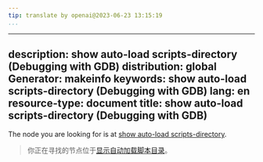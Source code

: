 ```yaml
---
tip: translate by openai@2023-06-23 13:15:19
...
```

---
description: show auto-load scripts-directory (Debugging with GDB)
distribution: global
Generator: makeinfo
keywords: show auto-load scripts-directory (Debugging with GDB)
lang: en
resource-type: document
title: show auto-load scripts-directory (Debugging with GDB)
---

The node you are looking for is at [show auto-load scripts-directory](objfile_002dgdbdotext-file.html#show-auto_002dload-scripts_002ddirectory).

> 你正在寻找的节点位于[显示自动加载脚本目录](objfile_002dgdbdotext-file.html#show-auto_002dload-scripts_002ddirectory)。
